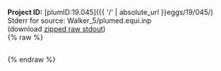 **Project ID:** [plumID:19.045]({{ '/' | absolute_url }}eggs/19/045/)  
Stderr for source:  Walker_5/plumed.equi.inp   
(download [zipped raw stdout](plumed.equi.inp.plumed_master.stdout.txt.zip))  
{% raw %}
<pre>
</pre>
{% endraw %}

